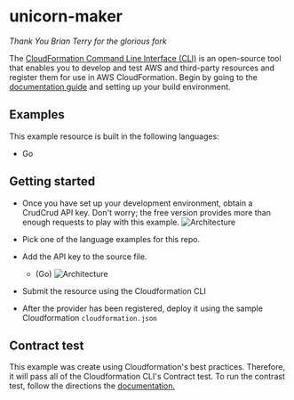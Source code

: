 # unicorn-maker


*Thank You Brian Terry for the glorious fork*


The [CloudFormation Command Line Interface (CLI)](https://docs.aws.amazon.com/cloudformation-cli/latest/userguide/what-is-cloudformation-cli.html) is an open-source tool that enables you to develop and test AWS and third-party resources and register them for use in AWS CloudFormation. Begin by going to the [documentation guide](https://docs.aws.amazon.com/cloudformation-cli/latest/userguide/resource-type-setup.html) and setting up your build environment.


## Examples
This example resource is built in the following languages:

- Go

## Getting started
- Once you have set up your development environment, obtain a CrudCrud API key. Don't worry; the free version provides more than enough requests to play with this example.
![Architecture](images/api.png)
- Pick one of the language examples for this repo.
- Add the API key to the source file.
    - (Go) ![Architecture](images/go.png)


- Submit the resource using the Cloudformation CLI
- After the provider has been registered, deploy it using the sample Cloudformation `cloudformation.json`

## Contract test
This example was create using Cloudformation's best practices. Therefore, it will pass all of the Cloudformation CLI's Contract test.
To run the contrast test, follow the directions the
[documentation.](https://docs.aws.amazon.com/cloudformation-cli/latest/userguide/resource-type-cli-test.html)




